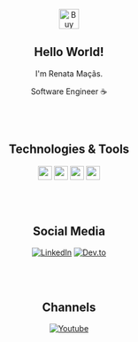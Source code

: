 

<p align='center'>
<a href='https://www.buymeacoffee.com/macasrenata' target='_blank'><img height='36' style='border:0px;height:36px;' src='https://www.buymeacoffee.com/assets/img/guidelines/download-assets-2.svg' border='0' alt='Buy Me a Coffee' /></a>
</p>

<div align="center">
 
## Hello World! 

<p align="center">

I'm Renata Maçãs.

Software Engineer
 ☕ 

</p>

</div>
</br>
</br>


<div align="center">

## Technologies & Tools 

<p align="center">

<img src="https://img.shields.io/badge/python-0089D6?logo=python&logoColor=white&style=for-the-badge" height="25"/>
<img src="https://img.shields.io/badge/javascript-%23F7DF1E.svg?&style=for-the-badge&logo=javascript&logoColor=black" height="25"/>
<img src="https://img.shields.io/badge/typescript%20-%23007ACC.svg?&style=for-the-badge&logo=typescript&logoColor=white" height="25"/>
<img src="https://img.shields.io/badge/Linux-FCC624?style=for-the-badge&logo=linux&logoColor=black" height="25"/>
<!--<img src="https://img.shields.io/badge/node.js%20-%2343853D.svg?&style=for-the-badge&logo=node.js&logoColor=white" height="25"/>
<img src="https://img.shields.io/badge/nestjs-E0234E?style=for-the-badge&logo=nestjs&logoColor=white" height="25"/>
<img src="https://img.shields.io/badge/express.js-%23404d59.svg?style=for-the-badge&logo=express&logoColor=%2361DAFB" height="25"/>
<img src="https://img.shields.io/badge/react%20-%2320232a.svg?&style=for-the-badge&logo=react&logoColor=%2361DAFB" height="25"/>
<img src="https://img.shields.io/badge/Next-black?style=for-the-badge&logo=next.js&logoColor=white" height="25"/> 
<img src="https://img.shields.io/badge/vuejs%20-%2335495e.svg?&style=for-the-badge&logo=vue.js&logoColor=%234FC08D" height="25"/>
<img src="https://img.shields.io/badge/nuxt.js-00C58E?style=for-the-badge&logo=nuxtdotjs&logoColor=white" height="25"/> 
<img src="https://img.shields.io/badge/Jest-C21325?style=for-the-badge&logo=jest&logoColor=white" height="25"/>
<img src="https://img.shields.io/badge/MongoDB-%234ea94b.svg?&style=for-the-badge&logo=mongodb&logoColor=white" height="25"/>
<img src="https://img.shields.io/badge/PostgreSQL-316192?style=for-the-badge&logo=postgresql&logoColor=white" height="25"/>
<img src="https://img.shields.io/badge/Microsoft%20Azure-0089D6?logo=microsoft-azure&logoColor=white&style=for-the-badge" height="25"/>
<img src="https://img.shields.io/badge/Amazon_AWS-FF9900?style=for-the-badge&logo=amazonaws&logoColor=white" height="25"/>
<img src="https://img.shields.io/badge/Google_Cloud-4285F4?style=for-the-badge&logo=google-cloud&logoColor=white" height="25"/>
<img src="https://img.shields.io/badge/Docker-2CA5E0?style=for-the-badge&logo=docker&logoColor=white" height="25"/>
<img src="https://img.shields.io/badge/Jenkins-D24939?style=for-the-badge&logo=Jenkins&logoColor=white" height="25"/>
<img src="https://img.shields.io/badge/kubernetes-326ce5.svg?&style=for-the-badge&logo=kubernetes&logoColor=white" height="25"/>
<img src="https://img.shields.io/badge/Rabbitmq-FF6600?style=for-the-badge&logo=rabbitmq&logoColor=white" height="25"/>
<img src="https://img.shields.io/badge/Apache%20Kafka-000?style=for-the-badge&logo=apachekafka" height="25"/>
<img src="https://img.shields.io/badge/Linux-FCC624?style=for-the-badge&logo=linux&logoColor=black" height="25"/>
<img src="https://img.shields.io/badge/GIT-E44C30?style=for-the-badge&logo=git&logoColor=white" height="25"/>
<img src="https://img.shields.io/badge/python-0089D6?logo=python&logoColor=white&style=for-the-badge" height="25"/>
<img src="https://img.shields.io/badge/django%20-%23007ACC.svg?&style=for-the-badge&logo=django&logoColor=white" height="25"/>-->

</p>
</div>
</br>
</br>

<div align="center">

## Social Media 

 
[![LinkedIn](https://img.shields.io/badge/linkedin-%230077B5.svg?&style=for-the-badge&logo=linkedin&logoColor=white)](https://www.linkedin.com/in/macasrenata/)
[![Dev.to](https://img.shields.io/badge/dev.to-0A0A0A?style=for-the-badge&logo=devdotto&logoColor=white)](https://dev.to/macasrenata)

</div>
</br>
</br>

<div align="center">

## Channels 

[![Youtube](https://img.shields.io/badge/youtube-%23FF0000.svg?&style=for-the-badge&logo=youtube&logoColor=white)](https://www.youtube.com/channel/@macasrenata)


</div>
</br>
</br>

<div align="center">


</div>

